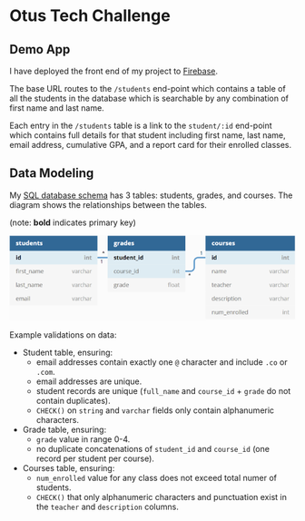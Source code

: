 # Otus Tech Challenge

## Demo App

I have deployed the front end of my project to [Firebase](https://botus-middle-school.web.app/ "Botus Middle School Frontend").

The base URL routes to the `/students` end-point which contains a table of all the students in the database which is searchable by any combination of first name and last name.

Each entry in the `/students` table is a link to the `student/:id` end-point which contains full details for that student including first name, last name, email address, cumulative GPA, and a report card for their enrolled classes.

## Data Modeling

My [SQL database schema](https://dbdiagram.io/d/5e3b3e049e76504e0ef1166e "dbdiagram Otus-db") has 3 tables: students, grades, and courses. The diagram shows the relationships between the tables.

(note: **bold** indicates primary key)

![DB design](./bin/db_design.png)

Example validations on data:

* Student table, ensuring:
  * email addresses contain exactly one `@` character and include `.co` or `.com`.
  * email addresses are unique.
  * student records are unique (`full_name` and `course_id` + `grade` do not contain duplicates).
  * `CHECK()` on `string` and `varchar` fields only contain alphanumeric characters.
* Grade table, ensuring:
  * `grade` value in range 0-4.
  * no duplicate concatenations of `student_id` and `course_id` (one record per student per course).
* Courses table, ensuring:
  * `num_enrolled` value for any class does not exceed total numer of students.
  * `CHECK()` that only alphanumeric characters and punctuation exist in the `teacher` and `description` columns.
